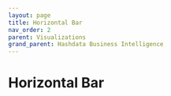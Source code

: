 ```yaml
---
layout: page
title: Horizontal Bar
nav_order: 2
parent: Visualizations
grand_parent: Hashdata Business Intelligence
---
```

# Horizontal Bar



